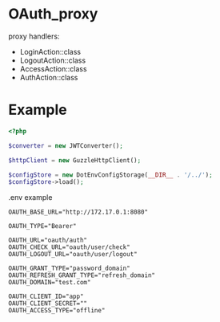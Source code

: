 # OAuth_proxy

proxy handlers:

- LoginAction::class
- LogoutAction::class
- AccessAction::class
- AuthAction::class

# Example

```php
<?php

$converter = new JWTConverter();

$httpClient = new GuzzleHttpClient();

$configStore = new DotEnvConfigStorage(__DIR__ . '/../');
$configStore->load();
```

.env example

```env
OAUTH_BASE_URL="http://172.17.0.1:8080"

OAUTH_TYPE="Bearer"

OAUTH_URL="oauth/auth"
OAUTH_CHECK_URL="oauth/user/check"
OAUTH_LOGOUT_URL="oauth/user/logout"

OAUTH_GRANT_TYPE="password_domain"
OAUTH_REFRESH_GRANT_TYPE="refresh_domain"
OAUTH_DOMAIN="test.com"

OAUTH_CLIENT_ID="app"
OAUTH_CLIENT_SECRET=""
OAUTH_ACCESS_TYPE="offline"
```
